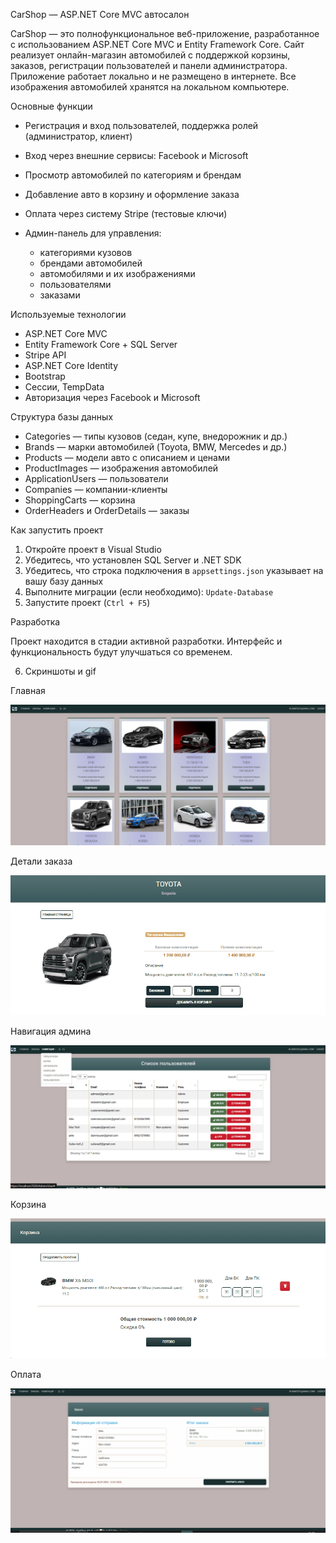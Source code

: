 CarShop — ASP.NET Core MVC автосалон

CarShop — это полнофункциональное веб-приложение, разработанное с использованием ASP.NET Core MVC и Entity Framework Core. 
Сайт реализует онлайн-магазин автомобилей с поддержкой корзины, заказов, регистрации пользователей и панели администратора.
Приложение работает локально и не размещено в интернете. Все изображения автомобилей хранятся на локальном компьютере.

Основные функции

* Регистрация и вход пользователей, поддержка ролей (администратор, клиент)
* Вход через внешние сервисы: Facebook и Microsoft
* Просмотр автомобилей по категориям и брендам
* Добавление авто в корзину и оформление заказа
* Оплата через систему Stripe (тестовые ключи)
* Админ-панель для управления:

  * категориями кузовов
  * брендами автомобилей
  * автомобилями и их изображениями
  * пользователями
  * заказами

 Используемые технологии

* ASP.NET Core MVC
* Entity Framework Core + SQL Server
* Stripe API
* ASP.NET Core Identity
* Bootstrap
* Сессии, TempData
* Авторизация через Facebook и Microsoft

 Структура базы данных

* Categories — типы кузовов (седан, купе, внедорожник и др.)
* Brands — марки автомобилей (Toyota, BMW, Mercedes и др.)
* Products — модели авто с описанием и ценами
* ProductImages — изображения автомобилей
* ApplicationUsers — пользователи
* Companies — компании-клиенты
* ShoppingCarts — корзина
* OrderHeaders и OrderDetails — заказы

 Как запустить проект

1. Откройте проект в Visual Studio
2. Убедитесь, что установлен SQL Server и .NET SDK
3. Убедитесь, что строка подключения в `appsettings.json` указывает на вашу базу данных
4. Выполните миграции (если необходимо):
   `Update-Database`
5. Запустите проект (`Ctrl + F5`)

Разработка

Проект находится в стадии активной разработки. Интерфейс и функциональность будут улучшаться со временем.

6. Скриншоты и gif

Главная

![Главная](CarShop/wwwroot/screenshots/home.png)

Детали заказа

![Детали товара](CarShop/wwwroot/screenshots/car_details.gif)

Навигация админа

![Навигация админа](CarShop/wwwroot/screenshots/admin_navigation.png)

Корзина

![Корзина](CarShop/wwwroot/screenshots/cart.gif)

Оплата

![Оплата](CarShop/wwwroot/screenshots/payment.gif)
